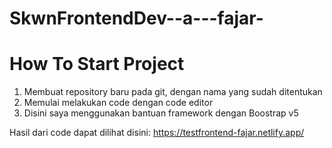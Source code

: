 # SkwnFrontendDev--a---fajar-

# How To Start Project

1. Membuat repository baru pada git, dengan nama yang sudah ditentukan
2. Memulai melakukan code dengan code editor
3. Disini saya menggunakan bantuan framework dengan Boostrap v5

Hasil dari code dapat dilihat disini:
https://testfrontend-fajar.netlify.app/
